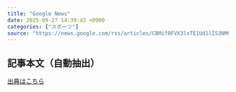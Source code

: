 ```yaml
---
title: "Google News"
date: 2025-09-27 14:39:43 +0900
categories: ["スポーツ"]
source: "https://news.google.com/rss/articles/CBMif0FVX3lxTE1Ud1lIS3NMODhnM0EtVDBrLUJDdlduUmhyYmhfVGw5WDFMem1EZ1EzbmNpeHdYMWNFUGpPR0NmME9XR1p5ajY2dlQ0UUVxRXdlT2stUkJIQm1fVmNXaUFoNDFGMFQwX01YdWc3eDVFdXFrY1VhbkVTbl9udUtucVE?oc=5"
---
```


## 記事本文（自動抽出）
<body class="y0K44d EA71Tc" id="readabilityBody"></body>

[出典はこちら](https://news.google.com/rss/articles/CBMif0FVX3lxTE1Ud1lIS3NMODhnM0EtVDBrLUJDdlduUmhyYmhfVGw5WDFMem1EZ1EzbmNpeHdYMWNFUGpPR0NmME9XR1p5ajY2dlQ0UUVxRXdlT2stUkJIQm1fVmNXaUFoNDFGMFQwX01YdWc3eDVFdXFrY1VhbkVTbl9udUtucVE?oc=5)
